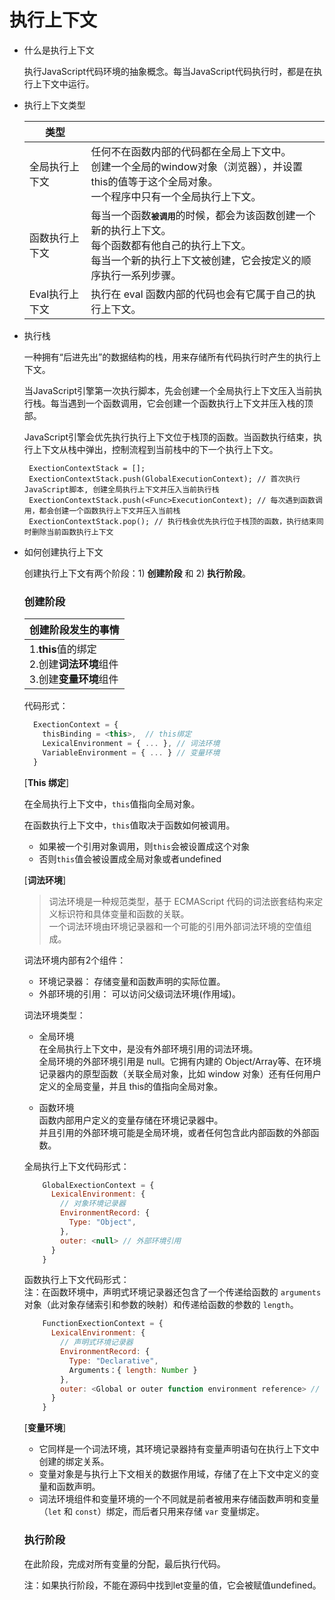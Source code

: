 # 执行上下文
- 什么是执行上下文

  执行JavaScript代码环境的抽象概念。每当JavaScript代码执行时，都是在执行上下文中运行。

- 执行上下文类型

  |  类型   |   |
  |  ----  | ---- |
  | 全局执行上下文 | 任何不在函数内部的代码都在全局上下文中。 <br>创建一个全局的window对象（浏览器），并设置this的值等于这个全局对象。<br>一个程序中只有一个全局执行上下文。 |
  | 函数执行上下文 |  每当一个函数<kbd>**被调用**</kbd>的时候，都会为该函数创建一个新的执行上下文。<br>每个函数都有他自己的执行上下文。<br>每当一个新的执行上下文被创建，它会按定义的顺序执行一系列步骤。 |
  | Eval执行上下文 | 执行在 eval 函数内部的代码也会有它属于自己的执行上下文。 |
     
- 执行栈

  一种拥有“后进先出”的数据结构的栈，用来存储所有代码执行时产生的执行上下文。
  
  当JavaScript引擎第一次执行脚本，先会创建一个全局执行上下文压入当前执行栈。每当遇到一个函数调用，它会创建一个函数执行上下文并压入栈的顶部。
  
  JavaScript引擎会优先执行执行上下文位于栈顶的函数。当函数执行结束，执行上下文从栈中弹出，控制流程到当前栈中的下一个执行上下文。
  
   ```
    ExectionContextStack = [];
    ExectionContextStack.push(GlobalExecutionContext); // 首次执行JavaScript脚本, 创建全局执行上下文并压入当前执行栈
    ExectionContextStack.push(<Func>ExecutionContext); // 每次遇到函数调用，都会创建一个函数执行上下文并压入当前栈
    ExectionContextStack.pop(); // 执行栈会优先执行位于栈顶的函数，执行结束同时删除当前函数执行上下文
  ```
  
- 如何创建执行上下文

  创建执行上下文有两个阶段：1) **创建阶段** 和 2) **执行阶段**。
  
  ### 创建阶段
  
  | 创建阶段发生的事情 |
  | ------- |
  | 1.**this**值的绑定<br>2.创建**词法环境**组件<br>3.创建**变量环境**组件 |
  
    
  代码形式：
  
  ```javascript
    ExectionContext = {
      thisBinding = <this>,  // this绑定
      LexicalEnvironment = { ... }, // 词法环境
      VariableEnvironment = { ... } // 变量环境
    }
  ```
  
  \[**This 绑定**\]
  
  在全局执行上下文中，``this``值指向全局对象。
  
  在函数执行上下文中，``this``值取决于函数如何被调用。
    - 如果被一个引用对象调用，则``this``会被设置成这个对象
    - 否则``this``值会被设置成全局对象或者undefined
  
  \[**词法环境**\]
  
   > 词法环境是一种规范类型，基于 ECMAScript 代码的词法嵌套结构来定义标识符和具体变量和函数的关联。    
   > 一个词法环境由环境记录器和一个可能的引用外部词法环境的空值组成。



  词法环境内部有2个组件：    
    - 环境记录器： 存储变量和函数声明的实际位置。    
    - 外部环境的引用： 可以访问父级词法环境(作用域)。
  
  词法环境类型：
    - 全局环境    
      在全局执行上下文中，是没有外部环境引用的词法环境。    
      全局环境的外部环境引用是 null。它拥有内建的 Object/Array等、在环境记录器内的原型函数（关联全局对象，比如 window 对象）还有任何用户定义的全局变量，并且 this的值指向全局对象。
     
    - 函数环境    
      函数内部用户定义的变量存储在环境记录器中。    
      并且引用的外部环境可能是全局环境，或者任何包含此内部函数的外部函数。
      
  全局执行上下文代码形式：
  
  ```javascript
      GlobalExectionContext = {
        LexicalEnvironment: {
          // 对象环境记录器
          EnvironmentRecord: {
            Type: "Object",
          },
          outer: <null> // 外部环境引用
        }
      }
  ```
  
  
  
  函数执行上下文代码形式：    
  注：在函数环境中，声明式环境记录器还包含了一个传递给函数的 ``arguments`` 对象（此对象存储索引和参数的映射）和传递给函数的参数的 ``length``。
  
  ```javascript
      FunctionExectionContext = {
        LexicalEnvironment: {
          // 声明式环境记录器
          EnvironmentRecord: {
            Type: "Declarative",
            Arguments：{ length: Number } 
          },
          outer: <Global or outer function environment reference> // 外部环境引用
        }
      }
  ```

  \[**变量环境**\]
  
  - 它同样是一个词法环境，其环境记录器持有变量声明语句在执行上下文中创建的绑定关系。
  - 变量对象是与执行上下文相关的数据作用域，存储了在上下文中定义的变量和函数声明。
  - 词法环境组件和变量环境的一个不同就是前者被用来存储函数声明和变量（``let`` 和 ``const``）绑定，而后者只用来存储 ``var`` 变量绑定。
  
  ### 执行阶段
  
  在此阶段，完成对所有变量的分配，最后执行代码。
  
  注：如果执行阶段，不能在源码中找到let变量的值，它会被赋值undefined。
